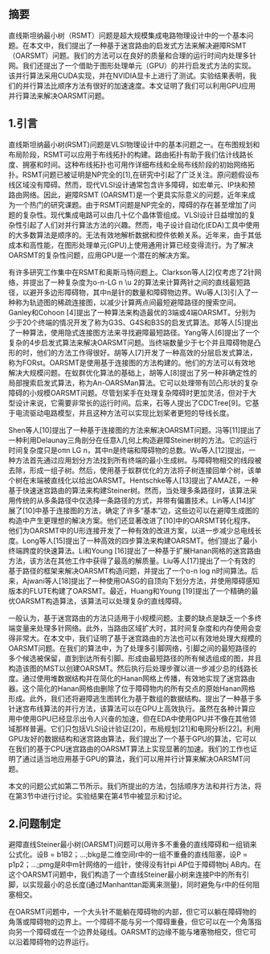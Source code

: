 ## 摘要

直线斯坦纳最小树（RSMT）问题是超大规模集成电路物理设计中的一个基本问题。在本文中，我们提出了一种基于迷宫路由的启发式方法来解决避障RSMT（OARSMT）问题。我们的方法可以在良好的质量和合理的运行时间内处理多针网。我们还提出了一个借助于图形处理单元（GPU）的并行启发式方法的实现。该并行算法采用CUDA实现，并在NVIDIA显卡上进行了测试。实验结果表明，我们的并行算法比顺序方法有很好的加速速度。本文证明了我们可以利用GPU应用并行算法来解决OARSMT问题。

## 1.引言

直线斯坦纳最小树(RSMT)问题是VLSI物理设计中的基本问题之一。在布图规划和布局阶段，RSMT可以应用于布线拓扑的构建。路由拓扑有助于我们估计线路长度、拥塞和时间。这种布线拓扑也可用作详细布线和全局布线阶段的初始网络拓扑。RSMT问题已被证明是NP完全的[1],在研究中引起了广泛关注。原问题假设布线区域没有障碍。然而，现代VLSI设计通常包含许多障碍，如宏单元、IP块和预路由网络。因此，避障RSMT (OARSMT)是一个更具实际意义的问题，近年来成为一个热门的研究课题。由于RSMT问题是NP完全的，障碍的存在甚至增加了问题的复杂性。现代集成电路可以由几十亿个晶体管组成。VLSI设计日益增加的复杂性引起了人们对并行算法方法的兴趣。然而，电子设计自动化(EDA)工具中使用的大多数算法是顺序的。无法有效地解析数据和控件依赖关系。近年来，由于其低成本和高性能，在图形处理单元(GPU)上使用通用计算已经变得流行。为了解决OARSMT的复杂性问题，应用GPU是一个潜在的解决方案。

有许多研究工作集中在RSMT和奥斯马特问题上。Clarkson等人[2]仅考虑了2针网络，并提出了一种复杂度为o-n-LG n \u 2的算法来计算两针之间的直线最短路径，以避开多边形障碍物，其中n是针的数量和障碍物边界。Wu等人[3]引入了一种称为轨迹图的稀疏连接图，以减少计算两点间最短避障路径的搜索空间。Ganley和Cohoon [4]提出了一种算法来构造最优的3端或4端OARSMT。分别为少于20个终端的情况开发了称为G3S、G4S和B3S的启发式算法。郑等人[5]提出了一种算法，使用隐式连接图方法来寻找避障最短路径。Yang等人[6]提出了一个复杂的4步启发式算法来解决OARSMT问题。当终端数量少于七个并且障碍物是凸形的时，他们的方法工作得很好。胡等人[7]开发了一种高效的分层启发式算法，称为FORst。OARSMT是使用基于连接图的方法构建的。他们的方法可以有效地解决大规模问题。在蚁群优化算法的基础上，胡等人[8]提出了另一种非确定性的局部搜索启发式算法，称为An-OARSMan算法。它可以处理带有凹凸形状的复杂障碍的小规模OARSMT问题。尽管划桨手在处理复杂障碍时更加灵活，但对于大型设计来说，它需要非常长的运行时间。后来，石等人提出了CDCTree[9]。它基于电流驱动电路模型，并且这种方法可以实现比划桨者更短的导线长度。

Shen等人[10]提出了一种基于连接图的方法来解决OARSMT问题。冯等[11]提出了一种利用Delaunay三角剖分在任意λ几何上构造避障Steiner树的方法。它的运行时间复杂度只是oπn LG n，其中n是终端和障碍物的总数。Wu等人[12]提出，一种方法首先通过应用划分方法找到所有终端的最小生成树。与障碍物相交的线段被去除，形成一组子树。然后，使用基于蚁群优化的方法将子树连接回单个树，该单个树在末端被直线化以给出OARSMT。Hentschke等人[13]提出了AMAZE，一种基于快速迷宫路由的算法来构建Steiner树。然而，当处理多条路径时，该算法采用传统的从多条路径中仅选择一条路径的方式，并带有偏置技术。Lin等人[14]扩展了[10]中基于连接图的方法，确定了许多“基本”边，这些边可以在避障生成图的构造中产生更理想的解决方案。他们还显著改进了[10]中的OARSMT转化程序。他们为OARSMT中的U形连接开发了一种有效的改进方案，以进一步减少总电线长度。Long等人[15]提出了一种高效的四步算法来构建OARSMT。他们提出了最小终端跨度的快速算法。Li和Young [16]提出了一种基于扩展Hanan网格的迷宫路由方法，该方法在其他工作中获得了最高的解质量。Liu等人[17]提出了一个有效的基于路径的框架来解决OARSMT构造问题，并提出了一个o-n log n时间算法。后来，Ajwani等人[18]提出了一种使用OASG的自顶向下划分方法，并使用障碍感知版本的FLUTE构建了OARSMT。最近，Huang和Young [19]提出了一个精确的最优OARSMT构造算法，该算法可以处理复杂的直线障碍。

一般认为，基于迷宫路由的方法只适用于小规模问题。主要的缺点是缺乏一个多终端变量来处理多针网络。此外，当路由区域扩大时，其时间复杂度和内存使用会变得非常大。在本文中，我们证明了基于迷宫路由的方法也可以有效地处理大规模的OARSMT问题。在我们的算法中，为了处理多引脚网络，引脚之间的最短路径的多个候选被保留，直到到达所有引脚。形成由最短路径的所有候选组成的图，并且构造该图的MST以创建OARSMT。然后执行后处理步骤以进一步减少总的线路长度。通过使用堆数据结构并在简化的Hanan网格上传播，有效地实现了迷宫路由器。这个简化的Hanan网格由删除了位于障碍物内的所有交点的原始Hanan网格形成。此外，我们还将避障逃生图转化为基于数组的数据结构。提出了一种基于多针迷宫布线算法的并行方法，该算法可以在GPU上高效执行。虽然在各种计算应用中使用GPU已经显示出令人兴奋的加速，但在EDA中使用GPU并不像在其他领域那样普遍。它们只包括VLSI设计验证[20]，布局规划[21]和电网分析[22]。利用GPU友好的数据结构和迷宫路由算法，我们提出了一个基于GPU的算法，它可以在我们的基于CPU迷宫路由的OARSMT算法上实现显著的加速。我们的工作也证明了通过适当地应用基于GPU的算法，我们可以用并行计算来解决OARSMT问题。

本文的问题公式如第二节所示。我们所提出的方法，包括顺序方法和并行方法，将在第3节中进行讨论。实验结果在第4节中被显示和讨论。

## 2.问题制定

避障直线Steiner最小树(OARSMT)问题可以用许多不重叠的直线障碍和一组销来公式化。设B = b1B2；…;bkg是二维空间r中的一组不重叠的直线阻塞，设P = p1p2；…;pmg是R中m针网络的一组针，使得没有针pi AP位于障碍物bj AB内。在这个OARSMT问题中，我们构造了一个直线Steiner最小树来连接P中的所有引脚，以实现最小的总长度(通过Manhanttan距离来测量)，同时避免与r中的任何阻塞相交。

在OARSMT问题中，一个大头针不能躺在障碍物的内部，但它可以躺在障碍物的角落或障碍物的边界上。一个障碍不能与另一个障碍重叠，但它可以在一个角落指向另一个障碍或在一个边界处碰线。OARSMT的边缘不能与堵塞物相交，但它可以沿着障碍物的边界运行。